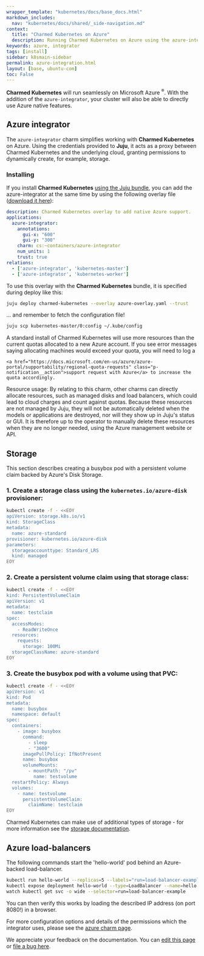 ```yaml
---
wrapper_template: "kubernetes/docs/base_docs.html"
markdown_includes:
  nav: "kubernetes/docs/shared/_side-navigation.md"
context:
  title: "Charmed Kubernetes on Azure"
  description: Running Charmed Kubernetes on Azure using the azure-integrator.
keywords: azure, integrator
tags: [install]
sidebar: k8smain-sidebar
permalink: azure-integration.html
layout: [base, ubuntu-com]
toc: False
---
```


**Charmed Kubernetes** will run seamlessly on Microsoft Azure <sup>&reg;</sup>.
With the  addition of the `azure-integrator`, your cluster will also be able
to directly  use Azure native features.


## Azure integrator

The `azure-integrator` charm simplifies working with **Charmed Kubernetes** on
Azure. Using the credentials provided to **Juju**, it acts as a proxy between
Charmed Kubernetes and the underlying cloud, granting permissions to
dynamically create, for example, storage.

### Installing

If you install **Charmed Kubernetes** [using the Juju bundle][install],
you can add the azure-integrator at the same time by using the following
overlay file ([download it here][asset-azure-overlay]):

```yaml
description: Charmed Kubernetes overlay to add native Azure support.
applications:
  azure-integrator:
    annotations:
      gui-x: "600"
      gui-y: "300"
    charm: cs:~containers/azure-integrator
    num_units: 1
    trust: true
relations:
  - ['azure-integrator', 'kubernetes-master']
  - ['azure-integrator', 'kubernetes-worker']
  ```

To use this overlay with the **Charmed Kubernetes** bundle, it is specified
during deploy like this:

```bash
juju deploy charmed-kubernetes --overlay azure-overlay.yaml --trust
```

... and remember to fetch the configuration file!

```bash
juju scp kubernetes-master/0:config ~/.kube/config
```

<div class="p-notification--information">
  <p class="p-notification__response">
    A standard install of Charmed Kubernetes will use more resources than the
    current quotas allocated to a new Azure account. If you see error messages
    saying allocating machines would exceed your quota, you will need to log a

    <a href="https://docs.microsoft.com/en-us/azure/azure-portal/supportability/regional-quota-requests" class="p-notification__action">support request with Azure</a> to increase the quota accordingly.

  </p>
</div>



<div class="p-notification--caution">
  <p class="p-notification__response">
    <span class="p-notification__status">Resource usage:</span>
    By relating to this charm, other charms can directly allocate resources, such
    as managed disks and load balancers, which could lead to cloud charges and
    count against quotas. Because these resources are not managed by Juju, they
    will not be automatically deleted when the models or applications are
    destroyed, nor will they show up in Juju's status or GUI. It is therefore up
    to the operator to manually delete these resources when they are no longer
    needed, using the Azure management website or API.
  </p>
</div>

## Storage

This section describes creating a busybox pod with a persistent volume claim
backed by
Azure's Disk Storage.

### 1. Create a storage class using the `kubernetes.io/azure-disk` provisioner:


```bash
kubectl create -f - <<EOY
apiVersion: storage.k8s.io/v1
kind: StorageClass
metadata:
  name: azure-standard
provisioner: kubernetes.io/azure-disk
parameters:
  storageaccounttype: Standard_LRS
  kind: managed
EOY
```

### 2. Create a persistent volume claim using that storage class:

```bash
kubectl create -f - <<EOY
kind: PersistentVolumeClaim
apiVersion: v1
metadata:
  name: testclaim
spec:
  accessModes:
    - ReadWriteOnce
  resources:
    requests:
      storage: 100Mi
  storageClassName: azure-standard
EOY
```

### 3. Create the busybox pod with a volume using that PVC:

```bash
kubectl create -f - <<EOY
apiVersion: v1
kind: Pod
metadata:
  name: busybox
  namespace: default
spec:
  containers:
    - image: busybox
      command:
        - sleep
        - "3600"
      imagePullPolicy: IfNotPresent
      name: busybox
      volumeMounts:
        - mountPath: "/pv"
          name: testvolume
  restartPolicy: Always
  volumes:
    - name: testvolume
      persistentVolumeClaim:
        claimName: testclaim
EOY
```

Charmed Kubernetes can make use of additional types of storage - for more
information see the [storage documentation][storage].

## Azure load-balancers

The following commands start the 'hello-world' pod behind an Azure-backed
load-balancer.

```bash
kubectl run hello-world --replicas=5 --labels="run=load-balancer-example" --image=gcr.io/google-samples/node-hello:1.0  --port=8080
kubectl expose deployment hello-world --type=LoadBalancer --name=hello
watch kubectl get svc -o wide --selector=run=load-balancer-example
```

You can then verify this works by loading the described IP address (on port
8080!) in a browser.

For more configuration options and details of the permissions which the integrator uses,
please see the [azure charm page][azure-integrator].

<!-- LINKS -->

[asset-azure-overlay]: https://raw.githubusercontent.com/charmed-kubernetes/bundle/master/overlays/azure-overlay.yaml

[storage]: /kubernetes/docs/storage
[azure-integrator]: /kubernetes/docs/charm-azure-integrator

[install]: /kubernetes/docs/install-manual

<!-- FEEDBACK -->
<div class="p-notification--information">
  <p class="p-notification__response">
    We appreciate your feedback on the documentation. You can
    <a href="https://github.com/charmed-kubernetes/kubernetes-docs/edit/master/pages/k8s/azure-integration.md" class="p-notification__action">edit this page</a>
    or
    <a href="https://github.com/charmed-kubernetes/kubernetes-docs/issues/new" class="p-notification__action">file a bug here</a>.
  </p>
</div>
